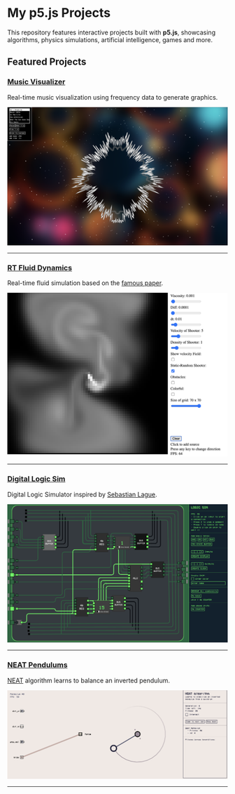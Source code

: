 # My p5.js Projects

This repository features interactive projects built with **p5.js**, showcasing algorithms, physics simulations, artificial intelligence, games and more.

## Featured Projects

### [Music Visualizer](https://miguelrr11.github.io/Algorithms/Music_Visualizer/)
Real-time music visualization using frequency data to generate graphics.

![Music Visualizer](assets/MusicViz.png)

---

### [RT Fluid Dynamics](https://miguelrr11.github.io/Physics_Simulations/RT_Fluid_Dynamics/)
Real-time fluid simulation based on the [famous paper](http://graphics.cs.cmu.edu/nsp/course/15-464/Fall09/papers/StamFluidforGames.pdf).

![RT Fluid Dynamics](assets/FluidDynamics.png)

---

### [Digital Logic Sim](https://miguelrr11.github.io/Algorithms/Logic_Sim_v3/)
Digital Logic Simulator inspired by [Sebastian Lague](https://www.youtube.com/@SebastianLague).

![Digital Logic Sim](assets/LogicSim.png)

---

### [NEAT Pendulums](https://miguelrr11.github.io/IAs/Smart_Pendulums_V2/)
[NEAT](https://nn.cs.utexas.edu/downloads/papers/stanley.ec02.pdf) algorithm learns to balance an inverted pendulum.

![NEAT Pendulums](assets/NeatPendulums.png)

---